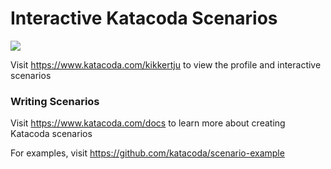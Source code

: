 # Interactive Katacoda Scenarios

[![](http://shields.katacoda.com/katacoda/kikkertju/count.svg)](https://www.katacoda.com/kikkertju "Get your profile on Katacoda.com")

Visit https://www.katacoda.com/kikkertju to view the profile and interactive scenarios

### Writing Scenarios
Visit https://www.katacoda.com/docs to learn more about creating Katacoda scenarios

For examples, visit https://github.com/katacoda/scenario-example
